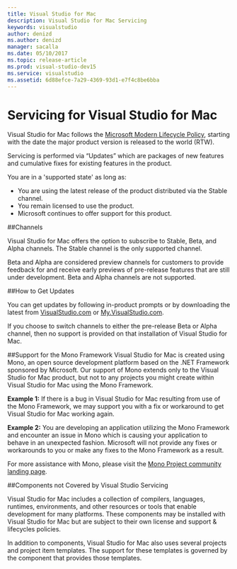 ```yaml
---
title: Visual Studio for Mac
description: Visual Studio for Mac Servicing
keywords: visualstudio
author: denizd
ms.author: denizd
manager: sacalla
ms.date: 05/10/2017
ms.topic: release-article
ms.prod: visual-studio-dev15
ms.service: visualstudio
ms.assetid: 6d88efce-7a29-4369-93d1-e7f4c8be6bba
---
```


# Servicing for Visual Studio for Mac

Visual Studio for Mac follows the [Microsoft Modern Lifecycle Policy](https://support.microsoft.com/help/30881), starting with the date the major product version is released to the world (RTW).

Servicing is performed via “Updates” which are packages of new features and cumulative fixes for existing features in the product. 

You are in a 'supported state' as long as:
* You are using the latest release of the product distributed via the Stable channel.
* You remain licensed to use the product.
* Microsoft continues to offer support for this product.

##Channels

Visual Studio for Mac offers the option to subscribe to Stable, Beta, and Alpha channels. The Stable channel is the only supported channel. 

Beta and Alpha are considered preview channels for customers to provide feedback for and receive early previews of pre-release features that are still under development. Beta and Alpha channels are not supported.

##How to Get Updates 

You can get updates by following in-product prompts or by downloading the latest from [VisualStudio.com](https://www.visualstudio.com/) or [My.VisualStudio.com](https://my.visualstudio.com/). 

If you choose to switch channels to either the pre-release Beta or Alpha channel, then no support is provided on that installation of Visual Studio for Mac.

##Support for the Mono Framework
Visual Studio for Mac is created using Mono, an open source development platform based on the .NET Framework sponsored by Microsoft. Our support of Mono extends only to the Visual Studio for Mac product, but not to any projects you might create within Visual Studio for Mac using the Mono Framework. 

**Example 1:** If there is a bug in Visual Studio for Mac resulting from use of the Mono Framework, we may support you with a fix or workaround to get Visual Studio for Mac working again.

**Example 2:** You are developing an application utilizing the Mono Framework and encounter an issue in Mono which is causing your application to behave in an unexpected fashion. Microsoft will not provide any fixes or workarounds to you or make any fixes to the Mono Framework as a result.

For more assistance with Mono, please visit the [Mono Project community landing page](http://www.mono-project.com/community/).

##Components not Covered by Visual Studio Servicing

Visual Studio for Mac includes a collection of compilers, languages, runtimes, environments, and other resources or tools that enable development for many platforms. These components may be installed with Visual Studio for Mac but are subject to their own license and support & lifecycles policies.

In addition to components, Visual Studio for Mac also uses several projects and project item templates. The support for these templates is governed by the component that provides those templates. 